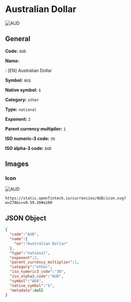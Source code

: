 
# Australian Dollar 
![AUD](https://static.openfintech.io/currencies/AUD/icon.svg?w=278&c=v0.59.26#w100)  

## General 
 
**Code:** `AUD` 
 
**Name:** 
 
:	[EN] Australian Dollar 
 
**Symbol:** `AU$` 
 
**Native symbol:** `$` 
 
**Category:** `other` 
 
**Type:** `national` 
 
**Exponent:** `2` 
 
**Parent currency multiplier:** `1` 
 
**ISO numeric-3 code:** `36` 
 
**ISO alpha-3 code:** `AUD` 
 

## Images 

### Icon 
 
![AUD](https://static.openfintech.io/currencies/AUD/icon.svg?w=278&c=v0.59.26#w100)  

```
https://static.openfintech.io/currencies/AUD/icon.svg?w=278&c=v0.59.26#w100
```  

## JSON Object 

```json
{
  "code":"AUD",
  "name":{
    "en":"Australian Dollar"
  },
  "type":"national",
  "exponent":2,
  "parent_currency_multiplier":1,
  "category":"other",
  "iso_numeric3_code":"36",
  "iso_alpha3_code":"AUD",
  "symbol":"AU$",
  "native_symbol":"$",
  "metadata":null
}
```  
